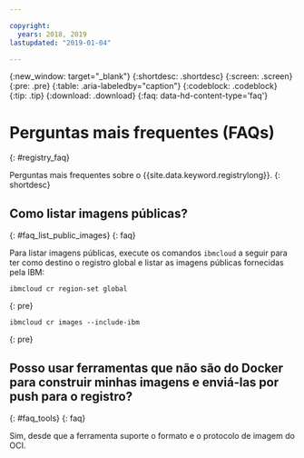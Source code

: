 ```yaml
---

copyright:
  years: 2018, 2019
lastupdated: "2019-01-04"

---
```


{:new_window: target="_blank"}
{:shortdesc: .shortdesc}
{:screen: .screen}
{:pre: .pre}
{:table: .aria-labeledby="caption"}
{:codeblock: .codeblock}
{:tip: .tip}
{:download: .download}
{:faq: data-hd-content-type='faq'}

# Perguntas mais frequentes (FAQs)
{: #registry_faq}

Perguntas mais frequentes sobre o {{site.data.keyword.registrylong}}.
{: shortdesc}

## Como listar imagens públicas?
{: #faq_list_public_images}
{: faq}

Para listar imagens públicas, execute os comandos `ibmcloud` a seguir para ter como destino o registro global e listar as imagens públicas fornecidas pela IBM:

```
ibmcloud cr region-set global
```
{: pre}

```
ibmcloud cr images --include-ibm
```
{: pre}

## Posso usar ferramentas que não são do Docker para construir minhas imagens e enviá-las por push para o registro?
{: #faq_tools}
{: faq}

Sim, desde que a ferramenta suporte o formato e o protocolo de imagem do OCI.

